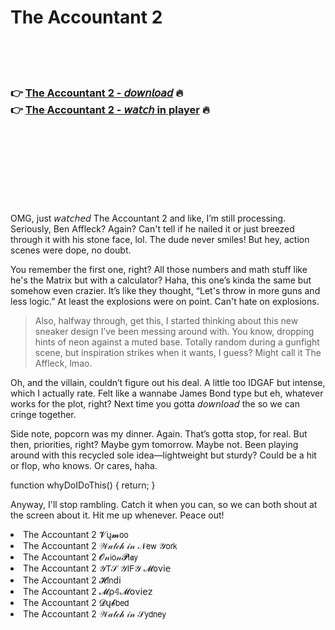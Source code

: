 <h1>The Accountant 2</h1>

<br><br><br>

<h3>👉 <a href="https://Bobs-chikformcalpa1985.github.io/nelfvytwze/">The Accountant 2 - 𝘥𝘰𝘸𝘯𝘭𝘰𝘢𝘥</a> 🔥<br>
👉 <a href="https://Bobs-chikformcalpa1985.github.io/nelfvytwze/">The Accountant 2 - 𝘸𝘢𝘵𝘤𝘩 in player</a> 🔥
</h3>



<br><br><br><br><br><br><br>


OMG, just 𝘸𝘢𝘵𝘤𝘩𝘦𝘥 The Accountant 2 and like, I’m still processing. Seriously, Ben Affleck? Again? Can't tell if he nailed it or just breezed through it with his stone face, lol. The dude never smiles! But hey, action scenes were dope, no doubt. 

You remember the first one, right? All those numbers and math stuff like he's the Matrix but with a calculator? Haha, this one’s kinda the same but somehow even crazier. It’s like they thought, “Let's throw in more guns and less logic.” At least the explosions were on point. Can't hate on explosions.

> Also, halfway through, get this, I started thinking about this new sneaker design I’ve been messing around with. You know, dropping hints of neon against a muted base. Totally random during a gunfight scene, but inspiration strikes when it wants, I guess? Might call it The Affleck, lmao.

Oh, and the villain, couldn’t figure out his deal. A little too IDGAF but intense, which I actually rate. Felt like a wannabe James Bond type but eh, whatever works for the plot, right? Next time you gotta 𝘥𝘰𝘸𝘯𝘭𝘰𝘢𝘥 the   so we can cringe together.

Side note, popcorn was my dinner. Again. That’s gotta stop, for real. But then, priorities, right? Maybe gym tomorrow. Maybe not. Been playing around with this recycled sole idea—lightweight but sturdy? Could be a hit or flop, who knows. Or cares, haha.

function whyDoIDoThis() { return; }

Anyway, I'll stop rambling. Catch it when you can, so we can both shout at the screen about it. Hit me up whenever. Peace out!

<li>The Accountant 2 𝓥ų𝓶𝗈𝗈</li>
<li>The Accountant 2 𝒲𝒶𝓉𝒸𝒽 𝒾𝓃 𝒩𝖾𝗐 𝒴𝗈𝗋𝗄</li>
<li>The Accountant 2 𝓞𝓃𝗂𝗈𝓃𝓟𝗅𝖆𝗒</li>
<li>The Accountant 2 𝒴𝖳𝒮 𝒴𝖨𝖥𝒴 𝓜𝗈ν𝗂𝖾</li>
<li>The Accountant 2 𝓗𝗂𝗇ԁ𝗂</li>
<li>The Accountant 2 𝓜ρ𝟜𝓜𝗈ν𝗂𝖾𝗓</li>
<li>The Accountant 2 𝓓ų𝓫𝖻𝖾𝖽</li>
<li>The Accountant 2 𝒲𝒶𝓉𝒸𝒽 𝒾𝓃 𝒮𝗒𝖽𝗇𝖾𝗒</li>
